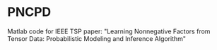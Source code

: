# PNCPD
Matlab code for IEEE TSP paper: "Learning Nonnegative Factors from Tensor Data: Probabilistic Modeling and Inference Algorithm"
